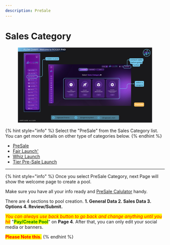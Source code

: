 ```yaml
---
description: PreSale
---
```


# Sales Category

<figure><img src="../../.gitbook/assets/Sales Category (1).png" alt=""><figcaption></figcaption></figure>

{% hint style="info" %}
Select the "PreSale" from the Sales Category list.  You can get more details on other type of categories below.
{% endhint %}

* [PreSale](https://docs.rogerpad.finance/devleopers-corner/sales-categories/presale)
* [Fair Launch'](https://docs.rogerpad.finance/devleopers-corner/sales-categories/fair-launch)
* [Whiz Launch](https://docs.rogerpad.finance/devleopers-corner/sales-categories/whiz-launch)
* [Tier Pre-Sale Launch](https://docs.rogerpad.finance/devleopers-corner/sales-categories/tier-presale-launch)

***



{% hint style="info" %}
Once you select PreSale Category, next Page will show the welcome page to create a pool.

Make sure you have all your info ready and [PreSale Calulator](https://docs.rogerpad.finance/group-1/presale-calculator) handy. &#x20;

There are 4 sections to pool creation.  **1. General Data 2. Sales Data 3. Options 4. Review/Submit.** &#x20;

_<mark style="color:red;">You can always use back button to go back and change anything until you hit</mark>_ "<mark style="color:green;">**Pay/Create Pool**</mark>" on **Page 4**.  After that, you can only edit your social media or banners. &#x20;

<mark style="color:red;">**Please Note this.**</mark>
{% endhint %}
